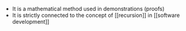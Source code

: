 - It is a mathematical method used in demonstrations (proofs)
- It is strictly connected to the concept of [[recursion]] in [[software development]]